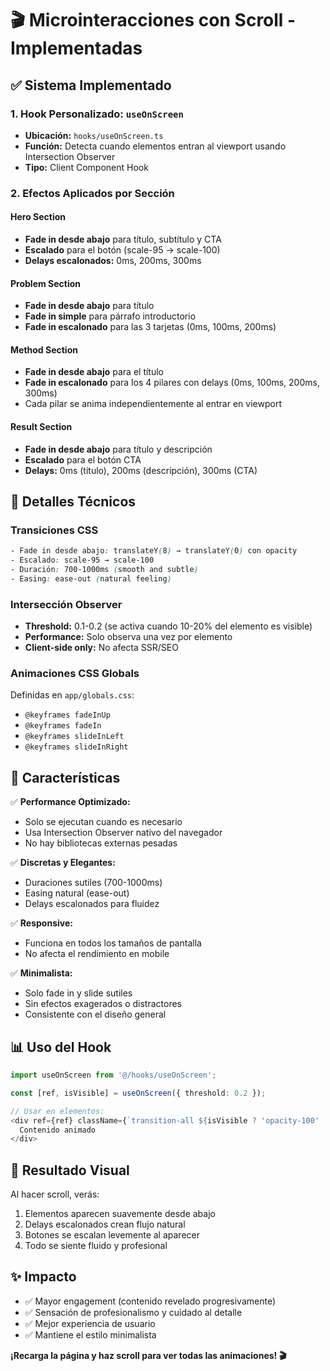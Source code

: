 # 🎬 Microinteracciones con Scroll - Implementadas

## ✅ Sistema Implementado

### 1. Hook Personalizado: `useOnScreen`
- **Ubicación:** `hooks/useOnScreen.ts`
- **Función:** Detecta cuando elementos entran al viewport usando Intersection Observer
- **Tipo:** Client Component Hook

### 2. Efectos Aplicados por Sección

#### Hero Section
- **Fade in desde abajo** para título, subtítulo y CTA
- **Escalado** para el botón (scale-95 → scale-100)
- **Delays escalonados:** 0ms, 200ms, 300ms

#### Problem Section
- **Fade in desde abajo** para título
- **Fade in simple** para párrafo introductorio
- **Fade in escalonado** para las 3 tarjetas (0ms, 100ms, 200ms)

#### Method Section
- **Fade in desde abajo** para el título
- **Fade in escalonado** para los 4 pilares con delays (0ms, 100ms, 200ms, 300ms)
- Cada pilar se anima independientemente al entrar en viewport

#### Result Section
- **Fade in desde abajo** para título y descripción
- **Escalado** para el botón CTA
- **Delays:** 0ms (título), 200ms (descripción), 300ms (CTA)

## 🎨 Detalles Técnicos

### Transiciones CSS
```css
- Fade in desde abajo: translateY(8) → translateY(0) con opacity
- Escalado: scale-95 → scale-100
- Duración: 700-1000ms (smooth and subtle)
- Easing: ease-out (natural feeling)
```

### Intersección Observer
- **Threshold:** 0.1-0.2 (se activa cuando 10-20% del elemento es visible)
- **Performance:** Solo observa una vez por elemento
- **Client-side only:** No afecta SSR/SEO

### Animaciones CSS Globals
Definidas en `app/globals.css`:
- `@keyframes fadeInUp`
- `@keyframes fadeIn`
- `@keyframes slideInLeft`
- `@keyframes slideInRight`

## 🎯 Características

✅ **Performance Optimizado:**
- Solo se ejecutan cuando es necesario
- Usa Intersection Observer nativo del navegador
- No hay bibliotecas externas pesadas

✅ **Discretas y Elegantes:**
- Duraciones sutiles (700-1000ms)
- Easing natural (ease-out)
- Delays escalonados para fluidez

✅ **Responsive:**
- Funciona en todos los tamaños de pantalla
- No afecta el rendimiento en mobile

✅ **Minimalista:**
- Solo fade in y slide sutiles
- Sin efectos exagerados o distractores
- Consistente con el diseño general

## 📊 Uso del Hook

```typescript
import useOnScreen from '@/hooks/useOnScreen';

const [ref, isVisible] = useOnScreen({ threshold: 0.2 });

// Usar en elementos:
<div ref={ref} className={`transition-all ${isVisible ? 'opacity-100' : 'opacity-0'}`}>
  Contenido animado
</div>
```

## 🚀 Resultado Visual

Al hacer scroll, verás:
1. Elementos aparecen suavemente desde abajo
2. Delays escalonados crean flujo natural
3. Botones se escalan levemente al aparecer
4. Todo se siente fluido y profesional

## ✨ Impacto

- ✅ Mayor engagement (contenido revelado progresivamente)
- ✅ Sensación de profesionalismo y cuidado al detalle
- ✅ Mejor experiencia de usuario
- ✅ Mantiene el estilo minimalista

**¡Recarga la página y haz scroll para ver todas las animaciones! 🎬**

